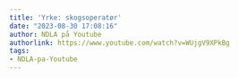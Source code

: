 ```yaml
---
title: 'Yrke: skogsoperatør'
date: "2023-08-30 17:08:16"
author: NDLA på Youtube
authorlink: https://www.youtube.com/watch?v=WUjgV9XPkBg
tags:
- NDLA-pa-Youtube
---
```


